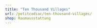 ```yaml
---
title: "Ten Thousand Villages"
url: /petitcodiac/ten-thousand-villages/
shop: Raumausstattung
---
```


